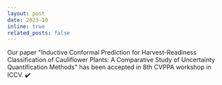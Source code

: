 ```yaml
---
layout: post
date: 2023-10
inline: true
related_posts: false
---
```


Our paper "Inductive Conformal Prediction for Harvest-Readiness Classification of Cauliflower Plants: A Comparative Study of Uncertainty Quantification Methods" has been accepted in 8th CVPPA workshop in ICCV. ✔️
